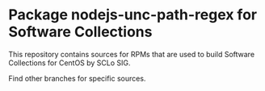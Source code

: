 # Package nodejs-unc-path-regex for Software Collections

This repository contains sources for RPMs that are used
to build Software Collections for CentOS by SCLo SIG.

Find other branches for specific sources.
